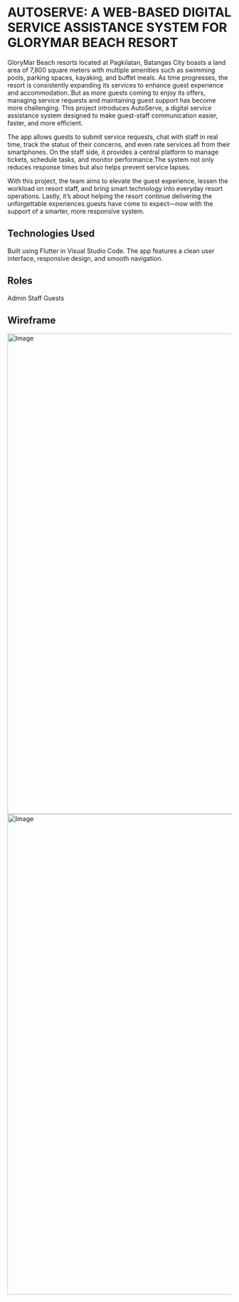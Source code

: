 # AUTOSERVE: A WEB-BASED DIGITAL SERVICE ASSISTANCE SYSTEM FOR GLORYMAR BEACH RESORT

GloryMar Beach resorts located at Pagkilatan, Batangas City boasts a land area of 7,800 square meters with multiple amenities such as swimming pools, parking spaces, kayaking, and buffet meals. As time progresses, the resort is consistently expanding its services to enhance guest experience and accommodation..But as more guests coming to enjoy its offers, managing service requests and maintaining guest support has become more challenging. This project introduces AutoServe, a digital service assistance system designed to make guest-staff communication easier, faster, and more efficient.

The app allows guests to submit service requests, chat with staff in real time, track the status of their concerns, and even rate services all from their smartphones. On the staff side, it provides a central platform to manage tickets, schedule tasks, and monitor performance.The system not only reduces response times but also helps prevent service lapses.

With this project, the team aims to elevate the guest experience, lessen the workload on resort staff, and bring smart technology into everyday resort operations. Lastly, it’s about helping the resort continue delivering the unforgettable experiences guests have come to expect—now with the support of a smarter, more responsive system. 


## Technologies Used

Built using Flutter in Visual Studio Code. The app features a clean user interface, responsive design, and smooth navigation.

## Roles

Admin
Staff
Guests

## Wireframe

<img width="1919" height="1079" alt="Image" src="https://github.com/user-attachments/assets/35e70086-f119-43b2-89bc-e031ad139906" />
<img width="1919" height="1079" alt="Image" src="https://github.com/user-attachments/assets/bdf94878-e922-4b13-a94a-f828fa820381" />





